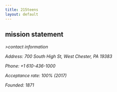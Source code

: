 ```yaml
---
title: 215teens
layout: default
---
```

<h2>mission statement</h2>










<h6>>contact information
<p>Address: 700 South High St, West Chester, PA 19383</p>
<p>Phone: +1 610-436-1000</p>
<p>Acceptance rate: 100% (2017)</p>
<p>Founded: 1871</p>
</h6
